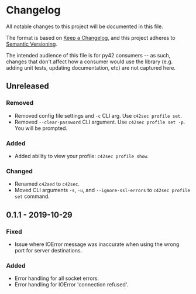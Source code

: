 # Changelog
All notable changes to this project will be documented in this file.

The format is based on [Keep a Changelog](https://keepachangelog.com/en/1.0.0/),
and this project adheres to [Semantic Versioning](https://semver.org/spec/v2.0.0.html).

The intended audience of this file is for py42 consumers -- as such, changes that don't affect
how a consumer would use the library (e.g. adding unit tests, updating documentation, etc) are not captured here.

## Unreleased

### Removed
- Removed config file settings and `-c` CLI arg. Use `c42sec profile set`.
- Removed `--clear-password` CLI argument. Use `c42sec profile set -p`. You will be prompted.

### Added
- Added ability to view your profile: `c42sec profile show`.

### Changed
- Renamed `c42aed` to `c42sec`.
- Moved CLI arguments `-s`, `-u`, and `--ignore-ssl-errors` to `c42sec profile set` command.


## 0.1.1 - 2019-10-29

### Fixed
- Issue where IOError message was inaccurate when using the wrong port for server destinations.

### Added
- Error handling for all socket errors.
- Error handling for IOError 'connection refused'.
